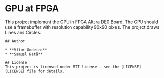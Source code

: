 # GPU at FPGA
This project implement the GPU in FPGA Altera DE0 Board. The GPU should use a framebuffer with resolution capability 90x90 pixels. The project draws Lines and Circles. 
```
## Author

* **Vítor Godeiro**
* **Samuel Natã**

## License
This project is licensed under MIT license - see the [LICENSE](LICENSE) file for details.
